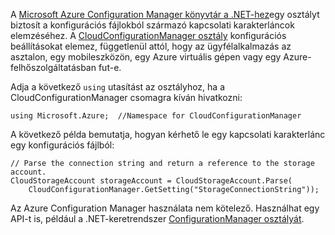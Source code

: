 A [Microsoft Azure Configuration Manager könyvtár a .NET-hez](https://www.nuget.org/packages/Microsoft.WindowsAzure.ConfigurationManager/)egy osztályt biztosít a konfigurációs fájlokból származó kapcsolati karakterláncok elemzéséhez. A [CloudConfigurationManager osztály](https://msdn.microsoft.com/library/azure/mt634650.aspx) konfigurációs beállításokat elemez, függetlenül attól, hogy az ügyfélalkalmazás az asztalon, egy mobileszközön, egy Azure virtuális gépen vagy egy Azure-felhőszolgáltatásban fut-e.

Adja a következő `using` utasítást az osztályhoz, ha a CloudConfigurationManager csomagra kíván hivatkozni:

    using Microsoft.Azure;  //Namespace for CloudConfigurationManager

A következő példa bemutatja, hogyan kérhető le egy kapcsolati karakterlánc egy konfigurációs fájlból:

    // Parse the connection string and return a reference to the storage account.
    CloudStorageAccount storageAccount = CloudStorageAccount.Parse(
        CloudConfigurationManager.GetSetting("StorageConnectionString"));

Az Azure Configuration Manager használata nem kötelező. Használhat egy API-t is, például a .NET-keretrendszer [ConfigurationManager osztályát](https://msdn.microsoft.com/library/system.configuration.configurationmanager.aspx).



<!--HONumber=Jun16_HO2-->


